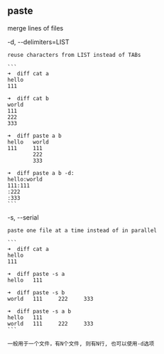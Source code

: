 
## paste

merge lines of files

-d, --delimiters=LIST

    reuse characters from LIST instead of TABs

    ```
    ➜  diff cat a
    hello
    111

    ➜  diff cat b
    world
    111
    222
    333

    ➜  diff paste a b
    hello   world
    111     111
            222
            333

    ➜  diff paste a b -d:
    hello:world
    111:111
    :222
    :333
    ```

-s, --serial

    paste one file at a time instead of in parallel

    ```
    ➜  diff cat a
    hello
    111

    ➜  diff paste -s a
    hello   111

    ➜  diff paste -s b
    world   111     222     333

    ➜  diff paste -s a b
    hello   111
    world   111     222     333
    ```

    一般用于一个文件，有N个文件, 则有N行, 也可以使用-d选项
